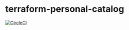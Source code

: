 # terraform-personal-catalog

[![CircleCI](https://dl.circleci.com/status-badge/img/gh/Cwagne17/terraform-personal-catalog/tree/main.svg?style=svg)](https://dl.circleci.com/status-badge/redirect/gh/Cwagne17/terraform-personal-catalog/tree/main)
